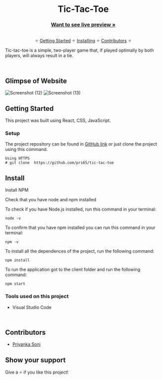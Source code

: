 <h1 align="center">Tic-Tac-Toe</h1> 

<h3 align="center"><a href="https://meek-pixie-cd49e4.netlify.app/"><strong>Want to see live preview »</strong></a></h3>

<p align="center"> 
    <br />&#10023;
    <a href="#Getting-Started">Getting Started</a> &#10023; <a href="#Install">Installing</a> &#10023;    
    <a href="#Contributors">Contributors</a> &#10023;
  </p>
  
  Tic-tac-toe is a simple, two-player game that, if played optimally by both players, will always result in a tie.
  

<br />



## Glimpse of Website
 ![Screenshot (12)](https://user-images.githubusercontent.com/101036458/192746128-9bd090da-d452-48f9-a483-704bdd58212f.png)
 ![Screenshot (13)](https://user-images.githubusercontent.com/101036458/192746204-ae8c9e61-b5c9-42dd-b37a-1633c3949933.png)

   

## Getting Started

This project was built using React, CSS, JavaScript.

### Setup


The project repository can be found in [GitHub link](https://github.com/pri65/tic-tac-toe) or just clone the project using this command. 


```
Using HTTPS
# git clone  https://github.com/pri65/tic-tac-toe
```

## Install

Install NPM

Check that you have node and npm installed

To check if you have Node.js installed, run this command in your terminal:


```
node -v
```

To confirm that you have npm installed you can run this command in your terminal:


```
npm -v
```


To install all the dependences of the project, run the following command:


```
npm install
```


To run the application got to the client folder and run the following command:

```
npm start
```


### Tools used on this project

- Visual Studio Code



<br/>

## Contributors

- [Priyanka Soni](https://github.com/pri65)



## Show your support

Give a ⭐ if you like this project!
